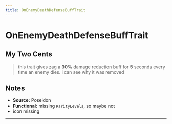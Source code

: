 ```yaml
---
title: OnEnemyDeathDefenseBuffTrait
---
```

<!-- end front matter -->
# OnEnemyDeathDefenseBuffTrait 

## My Two Cents
> this trait gives zag a **30%** damage reduction buff for **5** seconds every time an enemy dies. i can see why it was removed

## Notes
* **Source:** Poseidon
* **Functional:** missing `RarityLevels`, so maybe not
* icon missing

---